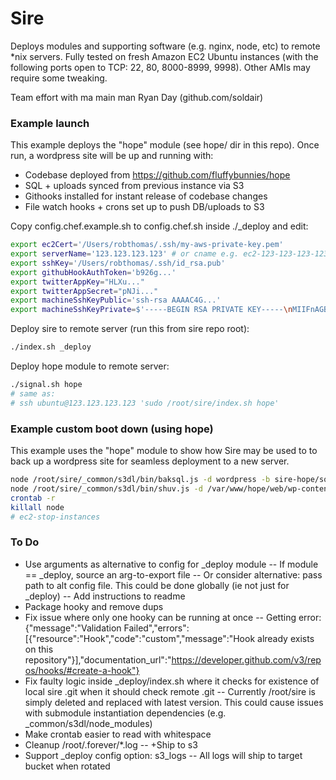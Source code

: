 Sire
===
Deploys modules and supporting software (e.g. nginx, node, etc) to remote *nix servers. Fully tested on fresh Amazon EC2 Ubuntu instances (with the following ports open to TCP: 22, 80, 8000-8999, 9998). Other AMIs may require some tweaking.

Team effort with ma main man Ryan Day (github.com/soldair)



### Example launch
This example deploys the "hope" module (see hope/ dir in this repo). Once run, a wordpress site will be up and running with:
- Codebase deployed from https://github.com/fluffybunnies/hope
- SQL + uploads synced from previous instance via S3
- Githooks installed for instant release of codebase changes
- File watch hooks + crons set up to push DB/uploads to S3

Copy config.chef.example.sh to config.chef.sh inside ./_deploy and edit:
```bash
export ec2Cert='/Users/robthomas/.ssh/my-aws-private-key.pem'
export serverName='123.123.123.123' # or cname e.g. ec2-123-123-123-123.compute-1.amazonaws.com
export sshKey='/Users/robthomas/.ssh/id_rsa.pub'
export githubHookAuthToken='b926g...'
export twitterAppKey="HLXu..."
export twitterAppSecret="pNJi..."
export machineSshKeyPublic='ssh-rsa AAAAC4G...'
export machineSshKeyPrivate=$'-----BEGIN RSA PRIVATE KEY-----\nMIIFnAGB...'
```
Deploy sire to remote server (run this from sire repo root):
```bash
./index.sh _deploy
```
Deploy hope module to remote server:
```bash
./signal.sh hope
# same as:
# ssh ubuntu@123.123.123.123 'sudo /root/sire/index.sh hope'
```


### Example custom boot down (using hope)
This example uses the "hope" module to show how Sire may be used to to back up a wordpress site for seamless deployment to a new server.

```bash
node /root/sire/_common/s3dl/bin/baksql.js -d wordpress -b sire-hope/sql
node /root/sire/_common/s3dl/bin/shuv.js -d /var/www/hope/web/wp-content/uploads -b sire-hope/wp-content/uploads
crontab -r
killall node
# ec2-stop-instances
```


### To Do
- Use arguments as alternative to config for _deploy module
-- If module == _deploy, source an arg-to-export file
-- Or consider alternative: pass path to alt config file. This could be done globally (ie not just for _deploy)
-- Add instructions to readme
- Package hooky and remove dups
- Fix issue where only one hooky can be running at once
-- Getting error: {"message":"Validation Failed","errors":[{"resource":"Hook","code":"custom","message":"Hook already exists on this repository"}],"documentation_url":"https://developer.github.com/v3/repos/hooks/#create-a-hook"}
- Fix faulty logic inside _deploy/index.sh where it checks for existence of local sire .git when it should check remote .git
-- Currently /root/sire is simply deleted and replaced with latest version. This could cause issues with submodule instantiation dependencies (e.g. _common/s3dl/node_modules)
- Make crontab easier to read with whitespace
- Cleanup /root/.forever/*.log
-- +Ship to s3
- Support _deploy config option: s3_logs
-- All logs will ship to target bucket when rotated


